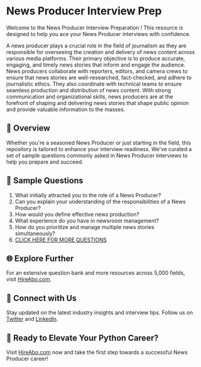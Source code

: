 # News Producer Interview Prep

Welcome to the News Producer Interview Preparation ! This resource is designed to help you ace your News Producer interviews with confidence.

A news producer plays a crucial role in the field of journalism as they are responsible for overseeing the creation and delivery of news content across various media platforms. Their primary objective is to produce accurate, engaging, and timely news stories that inform and engage the audience. News producers collaborate with reporters, editors, and camera crews to ensure that news stories are well-researched, fact-checked, and adhere to journalistic ethics. They also coordinate with technical teams to ensure seamless production and distribution of news content. With strong communication and organizational skills, news producers are at the forefront of shaping and delivering news stories that shape public opinion and provide valuable information to the masses.

## 🚀 Overview

Whether you're a seasoned News Producer or just starting in the field, this repository is tailored to enhance your interview readiness. We've curated a set of sample questions commonly asked in News Producer interviews to help you prepare and succeed.

## 📝 Sample Questions

1. What initially attracted you to the role of a News Producer?
2. Can you explain your understanding of the responsibilities of a News Producer?
3. How would you define effective news production?
4. What experience do you have in newsroom management?
5. How do you prioritize and manage multiple news stories simultaneously?
6. [CLICK HERE FOR MORE QUESTIONS](https://hireabo.com/job/8_0_12/News%20Producer)

## 🌐 Explore Further

For an extensive question bank and more resources across 5,000 fields, visit [HireAbo.com](https://www.hireabo.com).

## 📱 Connect with Us

Stay updated on the latest industry insights and interview tips. Follow us on [Twitter](https://twitter.com/hireabo) and [LinkedIn](https://www.linkedin.com/in/hire-abo-3609972a8/).

## 🚀 Ready to Elevate Your Python Career?

Visit [HireAbo.com](https://www.hireabo.com) now and take the first step towards a successful News Producer career!